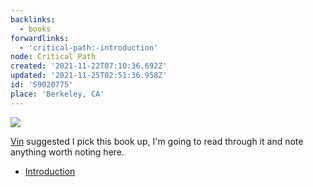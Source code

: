 ```yaml
---
backlinks:
  - books
forwardlinks:
  - 'critical-path:-introduction'
node: Critical Path
created: '2021-11-22T07:10:36.692Z'
updated: '2021-11-25T02:51:36.958Z'
id: '59020775'
place: 'Berkeley, CA'
---
```

![](images/critical-path/EFDPqudWKj.webp " ")

[Vin](https://futureland.tv/vin/) suggested I pick this book up, I'm going to read through it and note anything worth noting here. 


- [Introduction](critical-path:-introduction.md)
